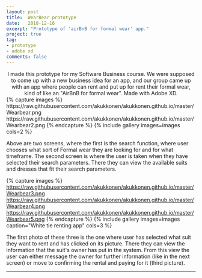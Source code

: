 ```yaml
---
layout: post
title:  WearBear prototype
date:   2018-12-16
excerpt: "Prototype of 'airBnB for formal wear' app."
project: true
tag:
- prototype
- adobe xd
comments: false
---
```


<center> I made this prototype for my Software Business course. We were supposed to come up with a new business idea for an app, and our group came up with an app where people can rent and put up for rent their formal wear, kind of like an "AirBnB for formal wear". Made with Adobe XD. </center>
{% capture images %}
  https://raw.githubusercontent.com/akukkonen/akukkonen.github.io/master/Wearbear.png
  https://raw.githubusercontent.com/akukkonen/akukkonen.github.io/master/Wearbear2.png
{% endcapture %}
{% include gallery images=images cols=2 %}

Above are two screens, where the first is the search function, where user chooses what sort of Formal wear they are looking for and for what timeframe. The second screen is where the user is taken when they have selected their search parameters. There they can view the available suits and dresses that fit their search parameters.


{% capture images %}
  https://raw.githubusercontent.com/akukkonen/akukkonen.github.io/master/Wearbear3.png
  https://raw.githubusercontent.com/akukkonen/akukkonen.github.io/master/Wearbear4.png
  https://raw.githubusercontent.com/akukkonen/akukkonen.github.io/master/Wearbear5.png
{% endcapture %}
{% include gallery images=images caption="White tie renting app" cols=3 %}

The first photo of these three is the one where user has selected what suit they want to rent and has clicked on its picture. There they can view the information that the suit's owner has put in the system. From this view the user can either message the owner for further information (like in the next screen) or move to confirming the rental and paying for it (third picture).

---

